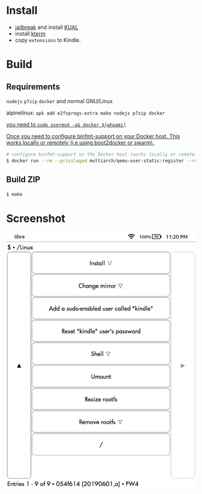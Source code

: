 # Install

* [jailbreak](https://www.mobileread.com/forums/forumdisplay.php?f=150) and install [KUAL](https://www.mobileread.com/forums/showthread.php?t=203326)
* install [kterm](https://github.com/bfabiszewski/kterm/releases)
* copy `extensions` to Kindle.

# Build

## Requirements

`nodejs` `p7zip` `docker` and normal GNU/Linux

alpinelinux: `apk add e2fsprogs-extra make nodejs p7zip docker`

[you need to `sudo usermod -aG docker $(whoami)`](https://stackoverflow.com/questions/21871479/docker-cant-connect-to-docker-daemon)

[Once you need to configure binfmt-support on your Docker host. This works locally or remotely (i.e using boot2docker or swarm).](https://github.com/multiarch/alpine)

```bash
# configure binfmt-support on the Docker host (works locally or remotely, i.e: using boot2docker)
$ docker run --rm --privileged multiarch/qemu-user-static:register --reset
```

## Build ZIP

```bash
$ make
```

# Screenshot

![screenshot 1](./screenshot/screenshot_2019_07_16T23_20_24+0800.png)
